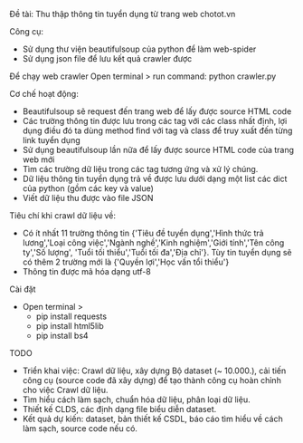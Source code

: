 Đề tài: Thu thập thông tin tuyển dụng từ trang web chotot.vn

Công cụ: 
- Sử dụng thư viện beautifulsoup của python để làm web-spider
- Sử dụng json file để lưu kết quả crawler được

Để chạy web crawler
Open terminal > run command: python crawler.py

Cơ chế hoạt động:
- Beautifulsoup sẽ request đến trang web để lấy được source HTML code
- Các trường thông tin được lưu trong các tag với các class nhất định, lợi dụng điều đó ta dùng method find với tag và class để truy xuất đến từng link tuyển dụng
- Sử dụng beautifulsoup lần nữa để lấy được source HTML code của trang web mới
- Tìm các trường dữ liệu trong các tag tương ứng và xử lý chúng.
- Dữ liệu thông tin tuyển dụng trả về được lưu dưới dạng một list các dict của python (gồm các key và value)
- Viết dữ liệu thu được vào file JSON

Tiêu chí khi crawl dữ liệu về:
- Có ít nhất 11 trường thông tin {'Tiêu đề tuyển dụng','Hình thức trả lương','Loại công việc','Ngành nghề','Kinh nghiệm','Giới tính','Tên công ty','Số lượng',
                                  'Tuổi tối thiểu','Tuổi tối đa','Địa chỉ'}. Tùy tin tuyển dụng sẽ có thêm 2 trường mới là {'Quyền lợi','Học vấn tổi thiểu'}
- Thông tin được mã hóa dạng utf-8      
                            
Cài đặt
- Open terminal >
  + pip install requests
  + pip install html5lib
  + pip install bs4
  
TODO
- Triển khai việc: Crawl dữ liệu, xây dựng Bộ dataset (~ 10.000.), cải tiến công cụ (source code đã xây dựng) để tạo thành công cụ hoàn chỉnh cho việc Crawl dữ liệu. 
- Tìm hiểu cách làm sạch, chuẩn hóa dữ liệu, phân loại dữ liệu. 
- Thiết kế CLDS, các định dạng file biểu diễn dataset. 
- Kết quả dự kiến: dataset, bản thiết kế CSDL, báo cáo tìm hiểu về cách làm sạch, source code nếu có.
